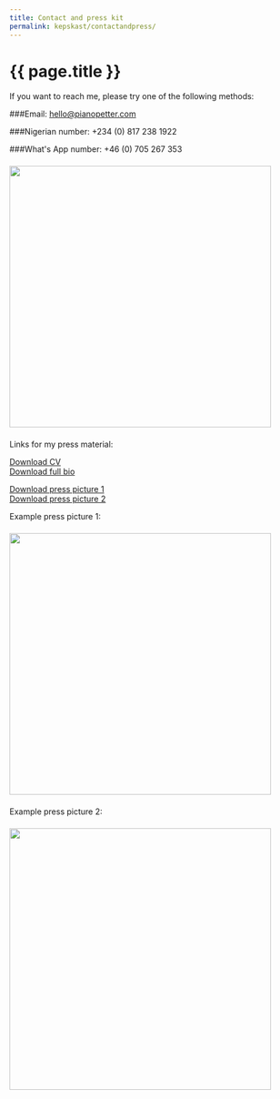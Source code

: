 ```yaml
---
title: Contact and press kit
permalink: kepskast/contactandpress/
---
```


# {{ page.title }}

If you want to reach me, please try one of the following methods: 

###Email: hello@pianopetter.com 

###Nigerian number: +234 (0) 817 238 1922

###What's App number: +46 (0) 705 267 353

<img width="460" style="padding:7px 0px;" src="/assets/pianopetter.jpg">

Links for my press material:<br>

[Download CV](https://www.dropbox.com/s/1xh1vbtcyxd6emx/Resume%20CV.pdf?dl=0)<br>
[Download full bio](https://www.dropbox.com/s/1xh1vbtcyxd6emx/Resume%20CV.pdf?dl=0)<br>

[Download press picture 1](https://www.dropbox.com/s/1xh1vbtcyxd6emx/Resume%20CV.pdf?dl=0)<br>
[Download press picture 2](https://www.dropbox.com/s/1xh1vbtcyxd6emx/Resume%20CV.pdf?dl=0)<br>

Example press picture 1: 

<img width="460" style="padding:7px 0px;" src="/assets/ayodeleteam.jpg">

Example press picture 2: 

<img width="460" style="padding:7px 0px;" src="/assets/kids.jpg">

